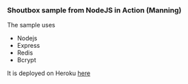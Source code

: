 ### Shoutbox sample from NodeJS in Action (Manning)

The sample uses
- Nodejs
- Express
- Redis
- Bcrypt

It is deployed on Heroku [here](http://someapp.herokuapp.com)
